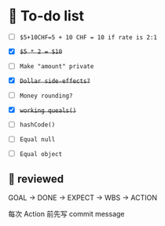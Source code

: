 # 📌 To-do list

- [ ] `$5+10CHF=5 + 10 CHF = 10 if rate is 2:1`

- [X] ~~`$5 * 2 = $10`~~
- [ ] `Make "amount" private`
- [X] ~~`Dollar side-effects?`~~
- [ ] `Money rounding?`
- [X] ~~`working queals()`~~
- [ ] `hashCode()`
- [ ] `Equal null`
- [ ] `Equal object`




## 📝 reviewed

GOAL → DONE → EXPECT → WBS → ACTION

每次 Action 前先写 commit message